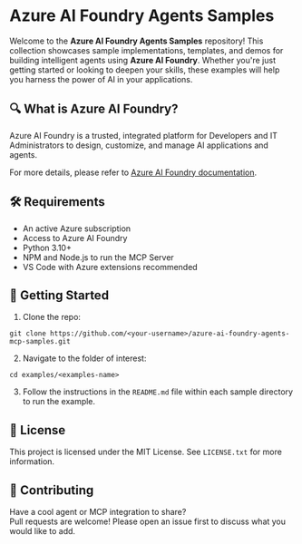 # Azure AI Foundry Agents Samples

Welcome to the **Azure AI Foundry Agents Samples** repository! This collection showcases sample implementations, templates, and demos for building intelligent agents using **Azure AI Foundry**. Whether you're just getting started or looking to deepen your skills, these examples will help you harness the power of AI in your applications.

## 🔍 What is Azure AI Foundry?

Azure AI Foundry is a trusted, integrated platform for Developers and IT Administrators to design, customize, and manage AI applications and agents.

For more details, please refer to [Azure AI Foundry documentation](https://learn.microsoft.com/en-us/azure/ai-foundry/what-is-azure-ai-foundry).

## 🛠️ Requirements

- An active Azure subscription
- Access to Azure AI Foundry
- Python 3.10+
- NPM and Node.js to run the MCP Server
- VS Code with Azure extensions recommended

## 🚀 Getting Started

1. Clone the repo:
```
git clone https://github.com/<your-username>/azure-ai-foundry-agents-mcp-samples.git
```

2. Navigate to the folder of interest:
```
cd examples/<examples-name>
```

3. Follow the instructions in the `README.md` file within each sample directory to run the example.

## 📄 License

This project is licensed under the MIT License. See `LICENSE.txt` for more information.

## 🙌 Contributing

Have a cool agent or MCP integration to share?  
Pull requests are welcome! Please open an issue first to discuss what you would like to add.
